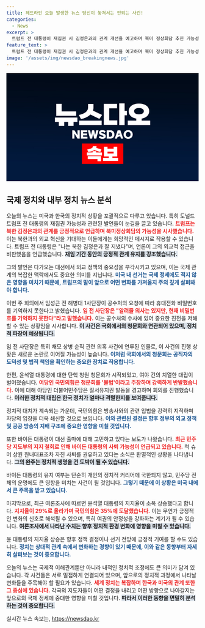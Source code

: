```yaml
---
title: 헤드라인 오늘 발생한 뉴스 당신이 놓쳐서는 안되는 사건!
categories:
  - News
excerpt: >
  트럼프 전 대통령이 재집권 시 김정은과의 관계 개선을 예고하며 북미 정상회담 추진 가능성을 시사했습니다. 국제 갈등 종식 의지를 밝힌 그의 발언, 대선 판도에 미칠 영향은?
feature_text: >
  트럼프 전 대통령이 재집권 시 김정은과의 관계 개선을 예고하며 북미 정상회담 추진 가능성을 시사했습니다. 국제 갈등 종식 의지를 밝힌 그의 발언, 대선 판도에 미칠 영향은?
image: '/assets/img/newsdao_breakingnews.jpg'
---
```


<p><img src="/assets/img/newsdao_breakingnews.jpg" alt="pcversion 속보" /></p>

<h2 data-ke-size="size26">국제 정치와 내부 정치 뉴스 분석</h2>

<p><p data-ke-size="size16"></p>오늘의 뉴스는 미국과 한국의 정치적 상황을 포괄적으로 다루고 있습니다. 특히 도널드 트럼프 전 대통령의 재집권 가능성과 관련된 발언들이 눈길을 끌고 있습니다. <b><span style="color: #ee2323;">트럼프는 북한 김정은과의 관계를 긍정적으로 언급하며 북미정상회담의 가능성을 시사했습니다.</span></b> 이는 북한과의 외교 혁신을 기대하는 이들에게는 희망적인 메시지로 작용할 수 있습니다. 트럼프 전 대통령은 "나는 북한 김정은과 잘 지냈다"며, 언론이 그의 외교적 접근을 비판했음을 언급했습니다. <b><span style="background-color: #21538527;">재임 기간 동안의 긍정적 관계 유지를 강조했습니다.</span></b> </p>

<p>그의 발언은 다가오는 대선에서 외교 정책의 중요성을 부각시키고 있으며, 이는 국제 관계의 복잡한 맥락에서도 중요한 의미를 지닙니다. <b><span style="color: #1a5490;">미국 내 선거는 국제 정세에도 적지 않은 영향을 미치기 때문에, 트럼프의 말이 앞으로 어떤 변화를 가져올지 주의 깊게 살펴봐야 합니다.</span></b></p>

<p><p data-ke-size="size16"></p>이번 주 회의에서 임성근 전 해병대 1사단장이 공수처의 요청에 따라 휴대전화 비밀번호를 기억하지 못한다고 밝혔습니다. <b><span style="color: #ee2323;">임 전 사단장은 "알려줄 의사는 있지만, 현재 비밀번호를 기억하지 못한다"라고 말했습니다.</span></b> 이는 공수처의 수사에 있어 중요한 진전을 저해할 수 있는 상황임을 시사합니다. <b><span style="background-color: #21538527;">이 사건은 국회에서의 청문회와 연관되어 있으며, 정치적 파장이 예상됩니다.</span></b> </p>

<p>임 전 사단장은 특히 채모 상병 순직 관련 의혹 사건에 연루된 인물로, 이 사건의 진행 상황은 새로운 논란로 이어질 가능성이 높습니다. <b><span style="color: #1a5490;">이처럼 국회에서의 청문회는 공직자의 도덕성 및 법적 책임을 확인하는 중요한 장치로 작용합니다.</span></b></p>

<p><p data-ke-size="size16"></p>한편, 윤석열 대통령에 대한 탄핵 청원 청문회가 시작되었고, 여야 간의 치열한 대립이 벌어졌습니다. <b><span style="color: #ee2323;">여당인 국민의힘은 청문회를 '불법'이라고 주장하며 강력하게 반발했습니다.</span></b> 이에 대해 야당인 더불어민주당은 질서유지권 발동을 경고하며 회의를 진행했습니다. <b><span style="background-color: #21538527;">이러한 정치적 대립은 한국 정치가 얼마나 격렬한지를 보여줍니다.</span></b> </p>

<p>정치적 대치가 계속되는 가운데, 국민의힘은 방송사와의 관련 입법을 강력히 지적하며 자당의 입장을 더욱 쇄신할 것으로 보입니다. <b><span style="color: #1a5490;">이와 관련된 결정은 향후 정부의 외교 정책 및 공공 방송의 지배 구조에 중요한 영향을 미칠 것입니다.</span></b></p>

<p><p data-ke-size="size16"></p>또한 바이든 대통령이 대선 출마에 대해 고민하고 있다는 보도가 나왔습니다. <b><span style="color: #ee2323;">최근 민주당 지도부의 지지 철회로 인해 바이든 대통령의 사퇴 가능성이 언급되고 있습니다.</span></b> 척 슈머 상원 원내대표조차 자진 사퇴를 권유하고 있다는 소식은 환멸적인 상황을 나타냅니다. <b><span style="background-color: #21538527;">그의 완주는 정치적 생명을 건 도박이 될 수 있습니다.</span></b> </p>

<p>바이든 대통령의 유지 여부는 단순히 개인의 정치적 커리어에 국한되지 않고, 민주당 전체의 운명에도 큰 영향을 미치는 사건이 될 것입니다. <b><span style="color: #1a5490;">그렇기 때문에 이 상황은 미국 내에서 큰 주목을 받고 있습니다.</span></b></p>

<p><p data-ke-size="size16"></p>마지막으로, 최근 여론조사에 따르면 윤석열 대통령의 지지율이 소폭 상승했다고 합니다. <b><span style="color: #ee2323;">지지율이 29%로 올라가며 국민의힘은 35%에 도달했습니다.</span></b> 이는 무언가 긍정적인 변화의 신호로 해석될 수 있으며, 특히 여권의 안정성을 강화하는 계기가 될 수 있습니다. <b><span style="background-color: #21538527;">여론조사에서 나타난 수치는 향후 정치적 환경 변화에 영향을 미칠 수 있습니다.</span></b> </p>

<p>윤 대통령의 지지율 상승은 향후 정책 결정이나 선거 전망에 긍정적 기여를 할 수도 있습니다. <b><span style="color: #1a5490;">정치는 상대적 관계 속에서 변화하는 경향이 있기 때문에, 이와 같은 동향부터 자세히 살펴보는 것이 중요합니다.</span></b></p>

<p><p data-ke-size="size16"></p>오늘의 뉴스는 국제적 이해관계뿐만 아니라 내적인 정치적 조정에도 큰 의미가 담겨 있습니다. 각 사건들은 서로 밀접하게 연결되어 있으며, 앞으로의 정치적 과정에서 나타날 변화들을 주목해야 할 필요가 있습니다. <b><span style="color: #ee2323;">세계 정치는 복잡하며 한국과 미국의 관계 또한 그 중심에 있습니다.</span></b> 각국의 지도자들이 어떤 결정을 내리고 어떤 방향으로 나아갈지는 앞으로의 국제 정세에 중대한 영향을 미칠 것입니다. <b><span style="background-color: #21538527;">따라서 이러한 동향을 면밀히 분석하는 것이 중요합니다.</span></b></p>
실시간 뉴스 속보는, <a href="https://newsdao.kr" rel="dofollow">https://newsdao.kr</a>


